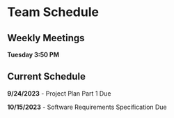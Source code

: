 # Team Schedule

## Weekly Meetings
**Tuesday 3:50 PM**

## Current Schedule
**9/24/2023** - Project Plan Part 1 Due

**10/15/2023** - Software Requirements Specification Due


